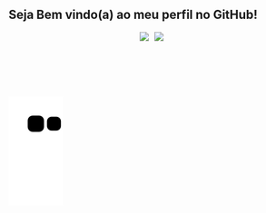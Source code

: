 ## Seja Bem vindo(a) ao meu perfil no GitHub!

<div style="display: flex; gap: 10px; justify-content: center; align-items: center;">
  <img height="100em" src="https://github-readme-stats.vercel.app/api?username=nsalgado2000&show_icons=true&theme=tokyonight&include_all_commits=true&count_private=true"/>
  <img height="100em" src="https://github-readme-stats.vercel.app/api/top-langs/?username=nsalgado2000&layout=compact&langs_count=16&theme=tokyonight"/>
</div>


 ![Snake animation](https://github.com/nsalgado2000/nsalgado2000/blob/output/github-contribution-grid-snake.svg)

